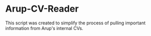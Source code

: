 # Arup-CV-Reader

This script was created to simplify the process of pulling important information from Arup's internal CVs. 
